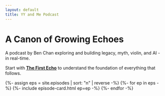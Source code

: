 ```yaml
---
layout: default
title: YY and Me Podcast
---
```


<div class="hero">
  <h1>A Canon of Growing Echoes</h1>
  <p>A podcast by Ben Chan exploring and building legacy, myth, violin, and AI - in real-time.</p>
  <p>Start with <strong><a href="/episodes/the-first-echo/">The First Echo</a></strong> to understand the foundation of everything that follows.</p>
</div>

<div class="episodes-grid">
  {%- assign eps = site.episodes | sort: "n" | reverse -%}
  {%- for ep in eps -%}
    {%- include episode-card.html ep=ep -%}
  {%- endfor -%}
</div>